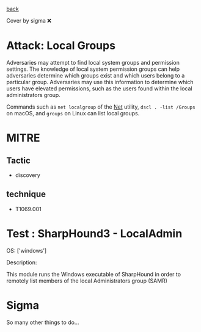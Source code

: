 [back](../index.md)

Cover by sigma :x: 

# Attack: Local Groups

 Adversaries may attempt to find local system groups and permission settings. The knowledge of local system permission groups can help adversaries determine which groups exist and which users belong to a particular group. Adversaries may use this information to determine which users have elevated permissions, such as the users found within the local administrators group.

Commands such as <code>net localgroup</code> of the [Net](https://attack.mitre.org/software/S0039) utility, <code>dscl . -list /Groups</code> on macOS, and <code>groups</code> on Linux can list local groups.

# MITRE
## Tactic
  - discovery

## technique
  - T1069.001

# Test : SharpHound3 - LocalAdmin

OS: ['windows']

Description:

 This module runs the Windows executable of SharpHound in order to remotely list members of the local Administrators group (SAMR)


# Sigma

 So many other things to do...